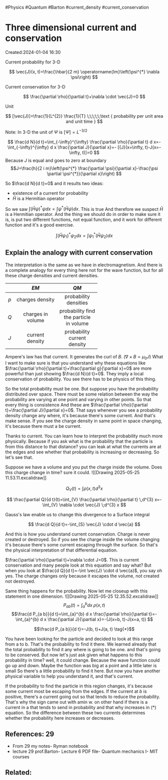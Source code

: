 #Physics   #Quantum #Barton #current_density #current_conservation 
# Three dimensional current and conservation
Created:2024-01-04 16:30

Current probability for 3-D

$$
\vec{J}(x, t)=\frac{\hbar}{2 m} \operatorname{Im}\left(\psi^{*} \nabla \psi\right)
$$

Current conservation for 3-D

$$
\frac{\partial \rho}{\partial t}+\nabla \cdot \vec{J}=0
$$

Unit

$$
[\vec{J}]=\frac{1}{L^{2}} \frac{1}{T} \;\;\;\;\;\text { probability per unit area and unit time }
$$

Note: In 3-D the unit of $\Psi$ is $[\Psi]=L^{-3 / 2}$

$$
\frac{d N}{d t}=\int_{-\infty}^{\infty} \frac{\partial \rho}{\partial t} d x=-\int_{-\infty}^{\infty} d x \frac{\partial J}{\partial x}=- [{J}(x=\infty, t)-J(x=-\infty, t)]=0
$$
Because $J$ is equal and goes to zero at boundary
$$J=\frac{h}{2 i m}\left(\psi^{*} \frac{\partial \psi}{\partial x}-\frac{\psi \partial \psi^{*}}{\partial x}\right)
$$

So $\frac{d N}{d t}=0$ and it results two ideas:
- existence of a current for probability 
- $\hat{H}$ is a Hermitian operator

So we saw $\int(\hat{H} \psi)^{*} \psi d x=\int \psi^{*}(\hat{H} \psi) d x$. This is true And therefore we suspect $\hat{H}$ is a Hermitian operator. And the thing we should do in order to make sure it is, is put two different functions, not equal function, and it work for different function and it's a good exercise.

$$
\int\left(\hat{H} \psi_{1}\right)^{*} \psi_{2} d x=\int \psi_{1}^{*}\left(\hat{H} \psi_{2}\right) d x
$$

## Explain the analogy with current conservation
The interpretation is the same as we have in electromagnetism. And there is a complete analogy for every thing here not for the wave function, but for all these charge densities and current densities.

|     |         $E M$          |                       $QM$                        |
| :-: | :--------------------: | :-----------------------------------------------: |
| $p$ |    charges density     |            probability <br> densities             |
| $Q$ | charges in <br> volume | probability find <br> the particle <br> in volume |
| $J$ |  current <br> density  |       probability <br> current <br> density       |

Ampere's law has that current. It generates the curl of $B$. $\left(\nabla \times B=\mu_{0} J\right)$
What I want to make sure is that you understand why these equations like $\frac{\partial \rho}{\partial t}+\frac{\partial g}{\partial x}=0$ are more powerful than just showing $\frac{d N}{d t}=0$. They imply a local conservation of probability. You see there has to be physics of this thing.

So the total probability must be one. But suppose you have the probability distributed over space. There must be some relation between the way the probability are varying at one point and varying in other points. So that every thing is consistence And these are $\frac{\partial \rho}{\partial t}+\frac{\partial J}{\partial x}=0$. That says whenever you see a probability density change any where, it's because there's some current. And that's make sense. If you see the charge density in same point in space changing, it's because there must a be current.

Thanks to current. You can learn how to interpret the probability much more physically. Because if you ask what is the probability that the particle is from this distance to that distance? you can leak at what the currents are at the edges and see whether that probability is increasing or decreasing. So let's see that.

Suppose we have a volume and you put the charge inside the volume. Does this charge change in time? sure it could.
![[Drawing 2025-05-25 11.53.11.excalidraw]]


$$
Q_{V}(t)=\int \rho(x, t) d^{3} x
$$

$$
\frac{\partial Q}{d t}(t)=\int_{V} \frac{\partial \rho}{\partial t} \,d^{3} x=-\int_{V} \nabla \cdot \vec{J} \;d^{3} x
$$

Gauss's law enable us to change this divergence to a Surface integral

$$
\frac{d Q}{d t}=-\int_{S} \vec{J} \cdot d \vec{a}
$$

And this is how you understand current conservation. Charge is never created or destroyed. So if you see the charge inside the volume changing it's because there's some current escaping through the surface. So that's the physical interpretation of that differential equation.


$\frac{\partial \rho}{\partial t}+\nabla \cdot J=0$. This is current conservation and many people look at this equation and say what? But when you look at $\frac{d Q}{d t}=-\int \vec{J} \cdot d \vec{a}$, you say oh yes. The charge changes only because it escapes the volume, not created not destroyed.

Same thing happens for the probability. Now let me closeup with this statement in one dimension.
![[Drawing 2025-05-25 12.35.52.excalidraw]]
$$
P_{a b}(t)=\int_{a}^{b} dx \;\rho(x, t)
$$
$$\frac{d P_{a b}}{d t}=\int_{a}^{b} d x \frac{\partial \rho}{\partial t}=-\int_{a}^{b} d x \frac{\partial J}{\partial x}=-(J(x=b, t)-J(x=a, t))
$$

$$\frac{d P_{a b}}{d t}=-J(b, t)+J(a, t) \tag{*}$$

You have been looking for the particle and decided to look at this range from a to b. That's the probability to find it there. We learned already that the total probability to find it any where is going to be one. and that's going to be conserved. But now let's just ask given what happens to this probability in time? well, it could change. Because the wave function could go up and down. Maybe the function was big at a point and a little later is small So there's a little probability to find it here. But now you have another physical variable to help you understand it, and that's current.

If the probability to find the particle in this region changes, it's because some current most be escaping from the edges. If the current at $b$ is positive, there's a current going out so that tends to reduce the probability. That's why the sign came out with amin w. on other hand if there is a current in a that tends to send in probability and that why increases in (*) equation. So the difference between these two currents determines whether the probability here increases or decreases.

## References: 29
- From 29 my notes- Ryman notebook
- lecture 29 prof.Barton- Lecture 6 PDF file- Quantum mechanics I- MIT courses
## Related:



